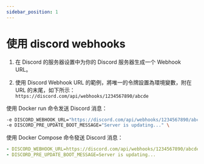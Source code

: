 ```yaml
---
sidebar_position: 1
---
```


# 使用 discord webhooks

1. 在 Discord 的服务器设置中为你的 Discord 服务器生成一个 Webhook URL。

2. 使用 Discord Webhook URL 的範例，將唯一的令牌設置為環境變數，附在 URL 的末尾，如下所示：`https://discord.com/api/webhooks/1234567890/abcde`

使用 Docker run 命令发送 Discord 消息：

```sh
-e DISCORD_WEBHOOK_URL="https://discord.com/api/webhooks/1234567890/abcde" \
-e DISCORD_PRE_UPDATE_BOOT_MESSAGE="Server is updating..." \
```

使用 Docker Compose 命令發送 Discord 消息：

```yaml
- DISCORD_WEBHOOK_URL=https://discord.com/api/webhooks/1234567890/abcde
- DISCORD_PRE_UPDATE_BOOT_MESSAGE=Server is updating...
```
